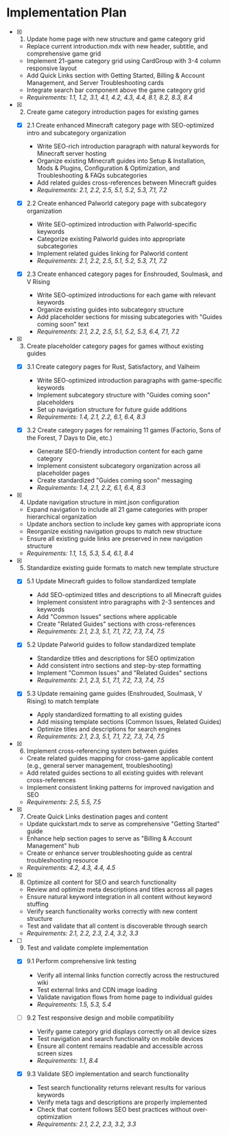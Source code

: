 # Implementation Plan

- [x] 1. Update home page with new structure and game category grid
  - Replace current introduction.mdx with new header, subtitle, and comprehensive game grid
  - Implement 21-game category grid using CardGroup with 3-4 column responsive layout
  - Add Quick Links section with Getting Started, Billing & Account Management, and Server Troubleshooting cards
  - Integrate search bar component above the game category grid
  - _Requirements: 1.1, 1.2, 3.1, 4.1, 4.2, 4.3, 4.4, 8.1, 8.2, 8.3, 8.4_

- [x] 2. Create game category introduction pages for existing games
  - [x] 2.1 Create enhanced Minecraft category page with SEO-optimized intro and subcategory organization
    - Write SEO-rich introduction paragraph with natural keywords for Minecraft server hosting
    - Organize existing Minecraft guides into Setup & Installation, Mods & Plugins, Configuration & Optimization, and Troubleshooting & FAQs subcategories
    - Add related guides cross-references between Minecraft guides
    - _Requirements: 2.1, 2.2, 2.5, 5.1, 5.2, 5.3, 7.1, 7.2_

  - [x] 2.2 Create enhanced Palworld category page with subcategory organization
    - Write SEO-optimized introduction with Palworld-specific keywords
    - Categorize existing Palworld guides into appropriate subcategories
    - Implement related guides linking for Palworld content
    - _Requirements: 2.1, 2.2, 2.5, 5.1, 5.2, 5.3, 7.1, 7.2_

  - [x] 2.3 Create enhanced category pages for Enshrouded, Soulmask, and V Rising
    - Write SEO-optimized introductions for each game with relevant keywords
    - Organize existing guides into subcategory structure
    - Add placeholder sections for missing subcategories with "Guides coming soon" text
    - _Requirements: 2.1, 2.2, 2.5, 5.1, 5.2, 5.3, 6.4, 7.1, 7.2_

- [x] 3. Create placeholder category pages for games without existing guides
  - [x] 3.1 Create category pages for Rust, Satisfactory, and Valheim
    - Write SEO-optimized introduction paragraphs with game-specific keywords
    - Implement subcategory structure with "Guides coming soon" placeholders
    - Set up navigation structure for future guide additions
    - _Requirements: 1.4, 2.1, 2.2, 6.1, 6.4, 8.3_

  - [x] 3.2 Create category pages for remaining 11 games (Factorio, Sons of the Forest, 7 Days to Die, etc.)
    - Generate SEO-friendly introduction content for each game category
    - Implement consistent subcategory organization across all placeholder pages
    - Create standardized "Guides coming soon" messaging
    - _Requirements: 1.4, 2.1, 2.2, 6.1, 6.4, 8.3_

- [x] 4. Update navigation structure in mint.json configuration
  - Expand navigation to include all 21 game categories with proper hierarchical organization
  - Update anchors section to include key games with appropriate icons
  - Reorganize existing navigation groups to match new structure
  - Ensure all existing guide links are preserved in new navigation structure
  - _Requirements: 1.1, 1.5, 5.3, 5.4, 6.1, 8.4_

- [x] 5. Standardize existing guide formats to match new template structure
  - [x] 5.1 Update Minecraft guides to follow standardized template
    - Add SEO-optimized titles and descriptions to all Minecraft guides
    - Implement consistent intro paragraphs with 2-3 sentences and keywords
    - Add "Common Issues" sections where applicable
    - Create "Related Guides" sections with cross-references
    - _Requirements: 2.1, 2.3, 5.1, 7.1, 7.2, 7.3, 7.4, 7.5_

  - [x] 5.2 Update Palworld guides to follow standardized template
    - Standardize titles and descriptions for SEO optimization
    - Add consistent intro sections and step-by-step formatting
    - Implement "Common Issues" and "Related Guides" sections
    - _Requirements: 2.1, 2.3, 5.1, 7.1, 7.2, 7.3, 7.4, 7.5_

  - [x] 5.3 Update remaining game guides (Enshrouded, Soulmask, V Rising) to match template
    - Apply standardized formatting to all existing guides
    - Add missing template sections (Common Issues, Related Guides)
    - Optimize titles and descriptions for search engines
    - _Requirements: 2.1, 2.3, 5.1, 7.1, 7.2, 7.3, 7.4, 7.5_

- [x] 6. Implement cross-referencing system between guides
  - Create related guides mapping for cross-game applicable content (e.g., general server management, troubleshooting)
  - Add related guides sections to all existing guides with relevant cross-references
  - Implement consistent linking patterns for improved navigation and SEO
  - _Requirements: 2.5, 5.5, 7.5_

- [x] 7. Create Quick Links destination pages and content
  - Update quickstart.mdx to serve as comprehensive "Getting Started" guide
  - Enhance help section pages to serve as "Billing & Account Management" hub
  - Create or enhance server troubleshooting guide as central troubleshooting resource
  - _Requirements: 4.2, 4.3, 4.4, 4.5_

- [x] 8. Optimize all content for SEO and search functionality
  - Review and optimize meta descriptions and titles across all pages
  - Ensure natural keyword integration in all content without keyword stuffing
  - Verify search functionality works correctly with new content structure
  - Test and validate that all content is discoverable through search
  - _Requirements: 2.1, 2.2, 2.3, 2.4, 3.2, 3.3_

- [ ] 9. Test and validate complete implementation
  - [x] 9.1 Perform comprehensive link testing
    - Verify all internal links function correctly across the restructured wiki
    - Test external links and CDN image loading
    - Validate navigation flows from home page to individual guides
    - _Requirements: 1.5, 5.3, 5.4_

  - [ ] 9.2 Test responsive design and mobile compatibility
    - Verify game category grid displays correctly on all device sizes
    - Test navigation and search functionality on mobile devices
    - Ensure all content remains readable and accessible across screen sizes
    - _Requirements: 1.1, 8.4_

  - [x] 9.3 Validate SEO implementation and search functionality
    - Test search functionality returns relevant results for various keywords
    - Verify meta tags and descriptions are properly implemented
    - Check that content follows SEO best practices without over-optimization
    - _Requirements: 2.1, 2.2, 2.3, 3.2, 3.3_